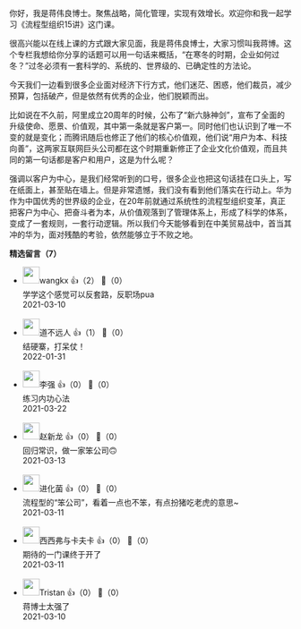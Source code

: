 你好，我是蒋伟良博士。聚焦战略，简化管理，实现有效增长。欢迎你和我一起学习《流程型组织15讲》这门课。

很高兴能以在线上课的方式跟大家见面，我是蒋伟良博士，大家习惯叫我蒋博。这个专栏我想给你分享的话题可以用一句话来概括，“在寒冬的时期，企业如何过冬？”过冬必须有一套科学的、系统的、世界级的、已确定性的方法论。

今天我们一边看到很多企业面对经济下行方式，他们迷茫、困惑，他们裁员，减少预算，包括破产，但是依然有优秀的企业，他们脱颖而出。

比如说在不久前，阿里成立20周年的时候，公布了“新六脉神剑”，宣布了全面的升级使命、愿景、价值观，其中第一条就是客户第一。同时他们也认识到了唯一不变的就是变化；而腾讯随后也修正了他们的核心价值观，他们说“用户为本、科技向善”，这两家互联网巨头公司都在这个时期重新修正了企业文化价值观，而且共同的第一句话都是客户和用户，这是为什么呢？

强调以客户为中心，是我们经常听到的口号，很多企业也把这句话挂在口头上，写在纸面上，甚至贴在墙上。但是非常遗憾，我们没有看到他们落实在行动上。华为作为中国优秀的世界级的企业，在20年前就通过系统性的流程型组织变革，真正把客户为中心、把奋斗者为本，从价值观落到了管理体系上，形成了科学的体系，变成了一套规则，一套行动逻辑。所以我们今天能够看到在中美贸易战中，首当其冲的华为，面对残酷的考验，依然能够立于不败之地。
<div><strong>精选留言（7）</strong></div><ul>
<li><img src="https://static001.geekbang.org/account/avatar/00/0f/4f/3f/6f62f982.jpg" width="30px"><span>wangkx</span> 👍（2） 💬（0）<div>学学这个感觉可以反套路，反职场pua</div>2021-03-10</li><br/><li><img src="https://static001.geekbang.org/account/avatar/00/19/02/53/21cda64a.jpg" width="30px"><span>道不远人</span> 👍（1） 💬（0）<div>结硬寨，打呆仗！</div>2022-01-31</li><br/><li><img src="https://thirdwx.qlogo.cn/mmopen/vi_32/Q0j4TwGTfTJ2nslShe7r4YISSFbhFlzvYT0ZgoLTZswoSTyFSI0UpZUDDfnD9A41W9SxicmefXlrxXxQyibCgT3Q/132" width="30px"><span>李强</span> 👍（0） 💬（0）<div>练习内功心法</div>2021-03-22</li><br/><li><img src="https://static001.geekbang.org/account/avatar/00/0f/7f/fc/870b3c19.jpg" width="30px"><span>赵新龙</span> 👍（0） 💬（0）<div>回归常识，做一家笨公司🙃</div>2021-03-13</li><br/><li><img src="https://static001.geekbang.org/account/avatar/00/13/7b/bd/ccb37425.jpg" width="30px"><span>进化菌</span> 👍（0） 💬（0）<div>流程型的“笨公司”，看着一点也不笨，有点扮猪吃老虎的意思~</div>2021-03-11</li><br/><li><img src="https://static001.geekbang.org/account/avatar/00/0f/48/ee/96a7d638.jpg" width="30px"><span>西西弗与卡夫卡</span> 👍（0） 💬（0）<div>期待的一门课终于开了</div>2021-03-11</li><br/><li><img src="https://static001.geekbang.org/account/avatar/00/1e/7d/12/d377d445.jpg" width="30px"><span>Tristan</span> 👍（0） 💬（0）<div>蒋博士太强了</div>2021-03-10</li><br/>
</ul>